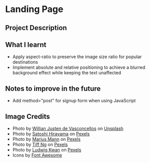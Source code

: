 # Landing Page

## Project Description

## What I learnt

- Apply aspect-ratio to preserve the image size ratio for popular destinations
- Implement absolute and relative positioning to achieve a blurred background effect while keeping the text unaffected

## Notes to improve in the future

- Add method="post" for signup form when using JavaScript

## Image Credits

- Photo by <a href="https://unsplash.com/@willianjusten?utm_content=creditCopyText&utm_medium=referral&utm_source=unsplash">Willian Justen de Vasconcellos</a> on <a href="https://unsplash.com/photos/mountain-with-clouds-4hMET7vYTAQ?utm_content=creditCopyText&utm_medium=referral&utm_source=unsplash">Unsplash</a>
- Photo by [Satoshi Hirayama](https://www.pexels.com/@satoshi/) on [Pexels](https://www.pexels.com/photo/green-and-white-castle-building-near-body-of-water-4058519/)
- Photo by [Marius Mann](https://www.pexels.com/@marius-mann-772581/) on [Pexels](https://www.pexels.com/photo/people-under-pagoda-1663381/)
- Photo by [Tiff Ng](https://www.pexels.com/@anytiffng/) on [Pexels](https://www.pexels.com/photo/jewel-changi-airport-2434269/)
- Photo by [Ludwig Kwan](https://www.pexels.com/@ludawigakwana/) on [Pexels](https://www.pexels.com/photo/petronas-towers-in-kuala-lumpur-skyline-30043452/)
- Icons by [Font Awesome](https://fontawesome.com/)
